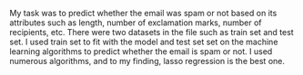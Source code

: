 My task was to predict whether the email was spam or not based on its attributes such as length, number of exclamation marks, number of recipients, etc. There were two datasets in the file such as train set and test set. I used train set to fit with the model and test set set 
on the machine learning algorithms to predict whether the email is spam or not. I used numerous algorithms, and to my finding, lasso regression is the best one.

